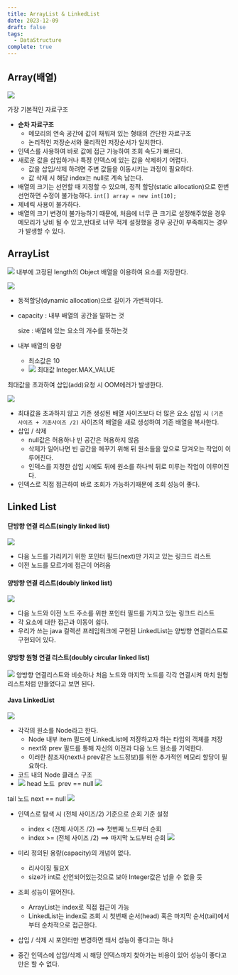 ```yaml
---
title: ArrayList & LinkedList
date: 2023-12-09
draft: false
tags:
  - DataStructure
complete: true
---
```

## Array(배열)
![](https://i.imgur.com/LDt8YAm.png)

가장 기본적인 자료구조

- **순차 자료구조**
    - 메모리의 연속 공간에 값이 채워져 있는 형태의 간단한 자료구조
    - 논리적인 저장순서와 물리적인 저장순서가 일치한다.
- 인덱스를 사용하여 바로 값에 접근 가능하여 조회 속도가 빠르다.
- 새로운 값을 삽입하거나 특정 인덱스에 있는 값을 삭제하기 어렵다.
    - 값을 삽입/삭제 하려면 주변 값들을 이동시키는 과정이 필요하다.
    - 값 삭제 시 해당 index는 null로 계속 남는다.
- 배열의 크기는 선언할 때 지정할 수 있으며, 정적 할당(static allocation)으로 한번 선언하면 수정이 불가능하다. `int[] array = new int[10];`
- 제네릭 사용이 불가하다.
- 배열의 크기 변경이 불가능하기 때문에, 처음에 너무 큰 크기로 설정해주었을 경우 메모리가 낭비 될 수 있고,반대로 너무 적게 설정했을 경우 공간이 부족해지는 경우가 발생할 수 있다.



## ArrayList
![](https://i.imgur.com/2Pn9ib2.png)
내부에 고정된 length의 Object 배열을 이용하여 요소를 저장한다.

![](https://i.imgur.com/YU1mDFR.png)
- 동적할당(dynamic allocation)으로 길이가 가변적이다.
    
- capacity : 내부 배열의 공간을 말하는 것
    
    size : 배열에 있는 요소의 개수를 뜻하는것
    
- 내부 배열의 용량
    
    - 최소값은 10
    - ![](https://i.imgur.com/dMjHMYz.png)
최대값 Integer.MAX_VALUE

최대값을 초과하여 삽입(add)요청 시 OOM에러가 발생한다.

![](https://i.imgur.com/MEXvbnk.png)

- 최대값을 초과하지 않고 기존 생성된 배열 사이즈보다 더 많은 요소 삽입 시 `(기존 사이즈 + 기존사이즈 /2)` 사이즈의 배열을 새로 생성하여 기존 배열을 복사한다.
- 삽입 / 삭제
    - null값은 허용하나 빈 공간은 허용하지 않음
    - 삭제가 일어나면 빈 공간을 메꾸기 위해 뒤 원소들을 앞으로 당겨오는 작업이 이루어진다.
    - 인덱스를 지정한 삽입 시에도 뒤에 원소를 하나씩 뒤로 미루는 작업이 이루어진다.
- 인덱스로 직접 접근하여 바로 조회가 가능하기때문에 조회 성능이 좋다.


## Linked List

#### 단방향 연결 리스트(singly linked list)
![](https://i.imgur.com/Gkp15nL.png)
- 다음 노드를 가리키기 위한 포인터 필드(next)만 가지고 있는 링크드 리스트
- 이전 노드를 모르기에 접근이 어려움

#### 양방향 연결 리스트(doubly linked list)
![](https://i.imgur.com/99F8hb0.png)
- 다음 노드와 이전 노드 주소를 위판 포인터 필드를 가지고 있는 링크드 리스트
- 각 요소에 대한 접근과 이동이 쉽다.
- 우리가 쓰는 java 컬렉션 프레임워크에 구현된 LinkedList는 양방향 연결리스트로 구현되어 있다.

#### 양방향 원형 연결 리스트(doubly circular linked list)
![](https://i.imgur.com/r9shcCM.png)
양방향 연결리스트와 비슷하나 처음 노드와 마지막 노드를 각각 연결시켜 마치 원형 리스트처럼 만들었다고 보면 된다.


#### Java LinkedList
![](https://i.imgur.com/i2cCRxD.png)
- 각각의 원소를 Node라고 한다.
    - Node 내부 item 필드에 LinkedList에 저장하고자 하는 타입의 객체를 저장
    - next와 prev 필드를 통해 자신의 이전과 다음 노드 원소를 기억한다.
    - 이러한 참조자(next나 prev같은 노드정보)를 위한 추가적인 메모리 할당이 필요하다.
- 코드 내의 Node 클래스 구조
- ![](https://i.imgur.com/2ORfFBp.png)
head 노드  prev == null
![](https://i.imgur.com/0SflEUG.png)

tail 노드 next == null
![](https://i.imgur.com/nBDINUG.png)

- 인덱스로 탐색 시 (전체 사이즈/2) 기준으로 순회 기준 설정
    - index < (전체 사이즈 /2) ==> 첫번째 노드부터 순회
    - index >= (전체 사이즈 /2) ==> 마지막 노드부터 순회
![](https://i.imgur.com/PLIIN4Z.png)

- 미리 정의된 용량(capacity)의 개념이 없다.
    - 리사이징 필요X
    - size가 int로 선언되어있는것으로 보아 Integer값은 넘을 수 없을 듯
- 조회 성능이 떨어진다.
    - ArrayList는 index로 직접 접근이 가능
    - LinkedList는 index로 조회 시 첫번째 순서(head) 혹은 마지막 순서(tail)에서부터 순차적으로 접근한다.
- 삽입 / 삭제 시 포인터만 변경하면 돼서 성능이 좋다고는 하나
- 중간 인덱스에 삽입/삭제 시 해당 인덱스까지 찾아가는 비용이 있어 성능이 좋다고만은 할 수 없다.